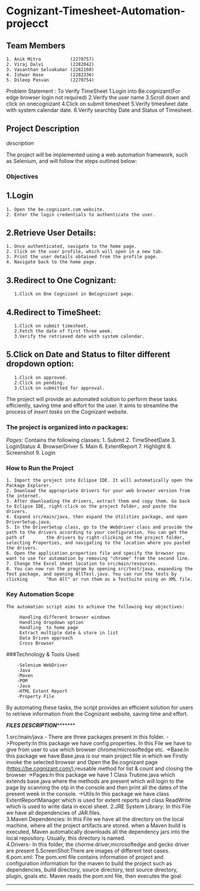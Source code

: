 # Cognizant-Timesheet-Automation-projecct

## Team Members

	1. Anik Mitra           (2270757)
	2. Viraj Dalvi          (2282042)
	3. Vasanthan Selvakumar (2282160)
	4. Ishwar Hase          (2282336)
	5. Dileep Pasvan        (2270754)

Problem Statement : To Verify TimeSheet
1.Login into Be.cognizant(For edge browser login not required)
2.Verify the user name
3.Scroll down and click on onecognizant
4.Click on submit timesheet
5.Verify timesheet date with system calendar date.
6.Verify searchby Date and Status of Timesheet.
 	
	

## Project Description

*description*

The project will be implemented using a web automation framework, such as Selenium, and will follow the steps outlined below:

### Objectives


## 1.Login

	1. Open the be.cognizant.com website.
	2. Enter the login credentials to authenticate the user.


## 2.Retrieve User Details:

	1. Once authenticated, navigate to the home page.
	2. Click on the user profile, which will open in a new tab.
	3. Print the user details obtained from the profile page.
	4. Navigate back to the home page.


## 3.Redirect to One Cognizant:
       
       1.Click on One Cognizant in BeCognizant page.


## 4.Redirect to TimeSheet:

       1.Click on submit timesheet.
       2.Fetch the date of first three week.
       3.Verify the retrieved date with system calendar.
       

## 5.Click on Date and Status to filter different dropdown option:
       
       1.Click on approved.
       2.Click on pending.
       3.Click on submitted for approval.

The project will provide an automated solution to perform these tasks efficiently, saving time and effort for the user. It aims to streamline the process of *insert tasks* on the Cognizant website.

### The project is organized into *n* packages:

*Pages*: Contains the following classes:
   		  1. Submit
                2. TimeSheetDate
                3. LoginStatus
                4. BrowserDriver
                5. Main
                6. ExtentReport
                7. Highlight
                8. Screenshot
                9. Login
    	       


### How to Run the Project

	1. Import the project into Eclipse IDE. It will automatically open the Package Explorer.
	2. Download the appropriate drivers for your web browser version from the internet.
	3. After downloading the drivers, extract them and copy them. Go back to Eclipse IDE, right-click on the project folder, and paste the drivers.
	4. Expand src/main/java, then expand the Utilities package, and open DriverSetup.java.
	5. In the DriverSetup class, go to the Webdriver class and provide the path to the drivers according to your configuration. You can get the path of 	   the drivers by right-clicking on the project folder, selecting Properties, and navigating to the location where you pasted the drivers.
	6. Open the application.properties file and specify the browser you want to use for automation by removing "chrome" from the second line.
	7. Change the Excel sheet location to src/main/resources.
	8. You can now run the program by opening src/test/java, expanding the Test package, and opening AllTest.java. You can run the tests by clicking  	   "Run All" or run them as a TestSuite using an XML file.

### Key Automation Scope

	The automation script aims to achieve the following key objectives:

         Handling different browser windows
         Handling dropdown option
         Handling  to home page
         Extract multiple date & store in list
         Data Driven approach
         Cross Browser

###Technology & Tools Used:

        -Selenium WebDriver
        -Java
        -Maven
        -POM
        -Java
        -HTML Extent Report
        -Property File
 

By automating these tasks, the script provides an efficient solution for users to retrieve information from the Cognizant website, saving time and effort.

*******************************************************FILES DESCRIPTION**************************************************************

1.src/main/java - There are three packages present in this folder.
     ->Property:In this package we have config.properties. In this File we have to give from user to use which browser 
     chrome/microsoftedge etc. 
     ->Base:In this package we have Base.java is our main project file in which we Firstly invoke the selected browser and 
          Open the Be.cognizant page (https://be.cognizant.com/),reusable method for list & count and closing the browser
     ->Pages:In this package we have 1 Class Trutime.java which extends base.java where the methods are present which will login 
     to the page by scanning the otp in the console and then print all the dates of the present week in the console.
     ->Utils:In this package we have class ExtentReportManager which is used for extent reports and class ReadWrite which is used 
     to write data in excel sheet.
2.JRE System Library: In this File we have all dependencies of JAR.files.         
3.Maven Dependencies: In this File we have all the directory on the local machine, where all the project artifacts are stored. 
  when a Maven build is executed, Maven automatically downloads all the dependency jars into the local repository. Usually, this directory is named.   
4.Drivers- In this folder, the chorme driver,microsoftedge and gecko driver are present
5.ScreenShot:There are images of different test cases.
6.pom.xml: The pom.xml file contains information of project and configuration information for the maven to build the project 
  such as dependencies, build directory, source directory, test source directory, plugin, goals etc. Maven reads the pom.xml file, then executes 
  the goal.
 
***************************************************************************************************************************************
